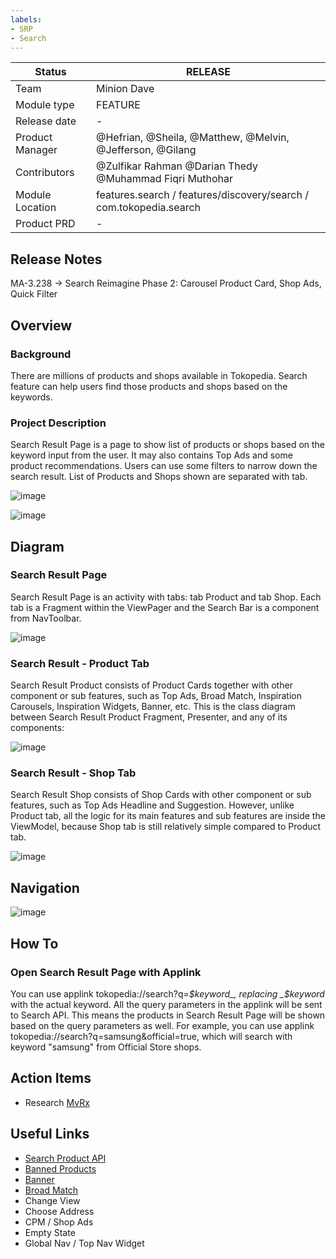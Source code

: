 ```yaml
---
labels:
- SRP
- Search
---
```

<!--left header table-->
| **Status**      | <!--start status:Green-->RELEASE<!--end status-->                  |
|-----------------|--------------------------------------------------------------------|
| Team            | Minion Dave                                                        |
| Module type     | <!--start status:Yellow-->FEATURE<!--end status-->                 |
| Release date    | -                                                                  |
| Product Manager | @Hefrian, @Sheila, @Matthew, @Melvin, @Jefferson, @Gilang          |
| Contributors    | @Zulfikar Rahman @Darian Thedy @Muhammad Fiqri Muthohar            |
| Module Location | features.search / features/discovery/search / com.tokopedia.search |
| Product PRD     | -                                                                  |

<!--toc-->
## Release Notes
MA-3.238 -> Search Reimagine Phase 2: Carousel Product Card, Shop Ads, Quick Filter

## Overview

### Background
There are millions of products and shops available in Tokopedia. Search feature can help users find those products and shops based on the keywords.

### Project Description
Search Result Page is a page to show list of products or shops based on the keyword input from the user. It may also contains Top Ads and some product recommendations. Users can use some filters to narrow down the search result. List of Products and Shops shown are separated with tab.

![image](res/product_tab_description.png)

![image](res/shop_tab_description.png)

## Diagram

### Search Result Page
Search Result Page is an activity with tabs: tab Product and tab Shop. Each tab is a Fragment within the ViewPager and the Search Bar is a component from NavToolbar.

![image](res/srp_diagram.png)

### Search Result - Product Tab
Search Result Product consists of Product Cards together with other component or sub features, such as Top Ads, Broad Match, Inspiration Carousels, Inspiration Widgets, Banner, etc. This is the class diagram between Search Result Product Fragment, Presenter, and any of its components:

![image](res/product_diagram.png)

### Search Result - Shop Tab
Search Result Shop consists of Shop Cards with other component or sub features, such as Top Ads Headline and Suggestion. However, unlike Product tab, all the logic for its main features and sub features are inside the ViewModel, because Shop tab is still relatively simple compared to Product tab.

![image](res/shop_diagram.png)

## Navigation
![image](res/navigation.png)

## How To

### Open Search Result Page with Applink
You can use applink tokopedia://search?q=_$keyword_, replacing _$keyword_ with the actual keyword. All the query parameters in the applink will be sent to Search API. This means the products in Search Result Page will be shown based on the query parameters as well. For example, you can use applink tokopedia://search?q=samsung&official=true, which will search with keyword "samsung" from Official Store shops.

## Action Items

- Research [MvRx](https://github.com/airbnb/mavericks)

## Useful Links
- [Search Product API](https://tokopedia.atlassian.net/wiki/spaces/SE/pages/354713601#API-SearchProduct-GQL)
- [Banned Products](https://tokopedia.atlassian.net/wiki/spaces/PA/pages/2065843034/Search+Result+Page+-+Banned+Products)
- [Banner](https://tokopedia.atlassian.net/wiki/spaces/PA/pages/2067141109/Search+Result+Page+-+Banner)
- [Broad Match](https://tokopedia.atlassian.net/wiki/spaces/PA/pages/2068155239/Search+Result+Page+-+Broad+Match)
- Change View
- Choose Address 
- CPM / Shop Ads 
- Empty State 
- Global Nav / Top Nav Widget
